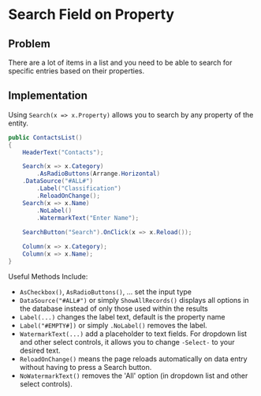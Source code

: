 # Search Field on Property

## Problem

There are a lot of items in a list and you need to be able to search for specific entries based on their properties.

## Implementation

Using `Search(x => x.Property)` allows you to search by any property of the entity.

```csharp
public ContactsList()
{
    HeaderText("Contacts");

    Search(x => x.Category)
        .AsRadioButtons(Arrange.Horizontal)
	.DataSource("#ALL#")
        .Label("Classification")
        .ReloadOnChange();
    Search(x => x.Name)
        .NoLabel()
        .WatermarkText("Enter Name");
            
    SearchButton("Search").OnClick(x => x.Reload());

    Column(x => x.Category);
    Column(x => x.Name);
}
```

Useful Methods Include:

- `AsCheckbox()`, `AsRadioButtons()`, ... set the input type
- `DataSource("#ALL#")` or simply `ShowAllRecords()` displays all options in the database instead of only those used within the results
- `Label(...)` changes the label text, default is the property name
- `Label("#EMPTY#])` or simply `.NoLabel()` removes the label.
- `WatermarkText(...)` add a placeholder to text fields. For dropdown list and other select controls, it allows you to change `-Select-` to your desired text.
- `ReloadOnChange()` means the page reloads automatically on data entry without having to press a Search button.
- `NoWatermarkText()` removes the 'All' option (in dropdown list and other select controls).

